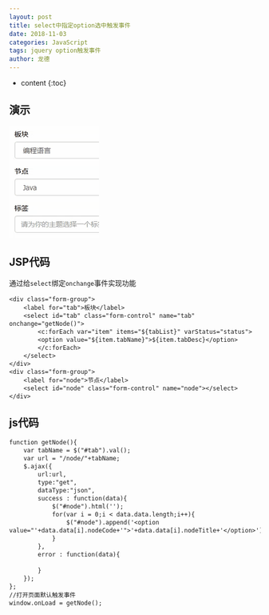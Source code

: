 ```yaml
---
layout: post
title: select中指定option选中触发事件
date: 2018-11-03
categories: JavaScript
tags: jquery option触发事件
author: 龙德
---
```


* content
{:toc}


## 演示

![image](/assets/4437e231-0bbd-4c53-90f9-1be9aefe678c.gif)




## JSP代码

通过给`select`绑定`onchange`事件实现功能

```
<div class="form-group">
    <label for="tab">板块</label>
    <select id="tab" class="form-control" name="tab" onchange="getNode()">
        <c:forEach var="item" items="${tabList}" varStatus="status">
        <option value="${item.tabName}">${item.tabDesc}</option>
        </c:forEach>
    </select>
</div>
<div class="form-group">
    <label for="node">节点</label>
    <select id="node" class="form-control" name="node"></select>
</div>
```

## js代码

```
function getNode(){
	var tabName = $("#tab").val();
	var url = "/node/"+tabName;
	$.ajax({
		url:url,
		type:"get",
		dataType:"json",
		success : function(data){
			$("#node").html('');
			for(var i = 0;i < data.data.length;i++){
				$("#node").append('<option value="'+data.data[i].nodeCode+'">'+data.data[i].nodeTitle+'</option>');
			}
		},
		error : function(data){
			
		}
	});
};
//打开页面默认触发事件
window.onLoad = getNode();
```

